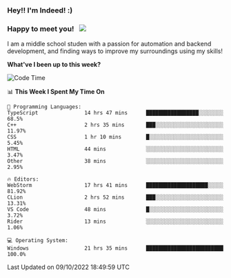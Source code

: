 ### Hey!! I'm Indeed! :) 

### Happy to meet you! &nbsp; ![](https://visitor-badge.glitch.me/badge?page_id=Indeedornot.Indeedornot)

I am a middle school studen with a passion for automation and backend development, and finding ways to improve my surroundings using my skills!

**What've I been up to this week?** 

<!--START_SECTION:waka-->
![Code Time](http://img.shields.io/badge/Code%20Time-428%20hrs%2037%20mins-blue)

📊 **This Week I Spent My Time On** 

```text
💬 Programming Languages: 
TypeScript               14 hrs 47 mins      █████████████████░░░░░░░░   68.5% 
C++                      2 hrs 35 mins       ███░░░░░░░░░░░░░░░░░░░░░░   11.97% 
CSS                      1 hr 10 mins        █░░░░░░░░░░░░░░░░░░░░░░░░   5.45% 
HTML                     44 mins             ░░░░░░░░░░░░░░░░░░░░░░░░░   3.47% 
Other                    38 mins             ░░░░░░░░░░░░░░░░░░░░░░░░░   2.95%

🔥 Editors: 
WebStorm                 17 hrs 41 mins      ████████████████████░░░░░   81.92% 
CLion                    2 hrs 52 mins       ███░░░░░░░░░░░░░░░░░░░░░░   13.31% 
VS Code                  48 mins             █░░░░░░░░░░░░░░░░░░░░░░░░   3.72% 
Rider                    13 mins             ░░░░░░░░░░░░░░░░░░░░░░░░░   1.06%

💻 Operating System: 
Windows                  21 hrs 35 mins      █████████████████████████   100.0%

```


 Last Updated on 09/10/2022 18:49:59 UTC
<!--END_SECTION:waka-->

